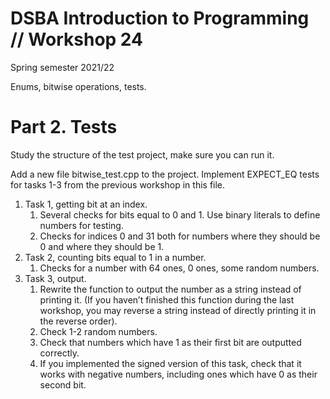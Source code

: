 # DSBA Introduction to Programming // Workshop 24
Spring semester 2021/22


Enums, bitwise operations, tests.


# Part 2. Tests

Study the structure of the test project, make sure you can run it.

Add a new file bitwise_test.cpp to the project. Implement EXPECT_EQ tests for tasks 1-3 from the previous workshop in this file.

1.  Task 1, getting bit at an index.
    1. Several checks for bits equal to 0 and 1. Use binary literals to define numbers for testing.
    2. Checks for indices 0 and 31 both for numbers where they should be 0 and where they should be 1.
2. Task 2, counting bits equal to 1 in a number.
    1. Checks for a number with 64 ones, 0 ones, some random numbers.
3. Task 3, output.
    1. Rewrite the function to output the number as a string instead of printing it. (If you haven’t finished this function during the last workshop, you may reverse a string instead of directly printing it in the reverse order).
    2. Check 1-2 random numbers.
    3. Check that numbers which have 1 as their first bit are outputted correctly.
    4. If you implemented the signed version of this task, check that it works with negative numbers, including ones which have 0 as their second bit.
